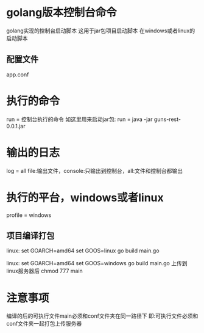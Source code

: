 # golang版本控制台命令
golang实现的控制台启动脚本
这用于jar包项目启动脚本
在windows或者linux的启动脚本
## 配置文件
app.conf

# 执行的命令
run = 控制台执行的命令
如这里用来启动jar包:
run = java -jar guns-rest-0.0.1.jar

# 输出的日志
log = all
file:输出文件，console:只输出到控制台，all:文件和控制台都输出

# 执行的平台，windows或者linux
profile = windows

## 项目编译打包
linux:
set GOARCH=amd64
set GOOS=linux
go build main.go

linux:
set GOARCH=amd64
set GOOS=windows
go build main.go
上传到linux服务器后
chmod 777 main

# 注意事项
编译的后的可执行文件main必须和conf文件夹在同一路径下
即:可执行文件必须和conf文件夹一起打包上传服务器